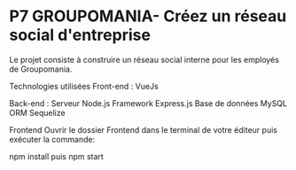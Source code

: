 # P7 GROUPOMANIA- Créez un réseau social d'entreprise
Le projet consiste à construire un réseau social interne pour les employés de Groupomania.

Technologies utilisées
Front-end : VueJs

Back-end : 
Serveur Node.js
Framework Express.js
Base de données MySQL
ORM Sequelize


Frontend
Ouvrir le dossier Frontend dans le terminal de votre éditeur puis exécuter la commande:

npm install puis npm start

